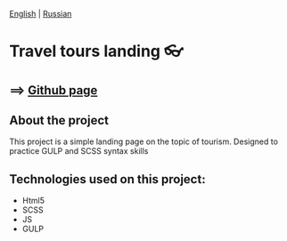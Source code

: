 [English](https://github.com/Pavel-Sol/Travel-tours-landing/blob/master/README.md) | [Russian](https://github.com/Pavel-Sol/Travel-tours-landing/blob/master/README-RU.md)

# Travel tours landing :eyeglasses:

==> [Github page](https://pavel-sol.github.io/Travel-tours-landing/) 
-----------------

About the project
---------------

This project is a simple landing page on the topic of tourism.
Designed to practice GULP and SCSS syntax skills

Technologies used on this project:
---------------------------------
- Html5
- SCSS
- JS 
- GULP